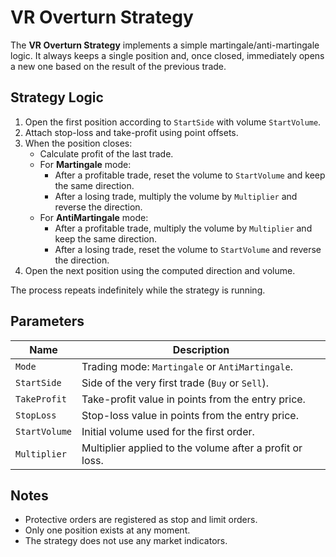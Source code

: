 # VR Overturn Strategy

The **VR Overturn Strategy** implements a simple martingale/anti-martingale logic.
It always keeps a single position and, once closed, immediately opens a new one
based on the result of the previous trade.

## Strategy Logic

1. Open the first position according to `StartSide` with volume `StartVolume`.
2. Attach stop-loss and take-profit using point offsets.
3. When the position closes:
   - Calculate profit of the last trade.
   - For **Martingale** mode:
     - After a profitable trade, reset the volume to `StartVolume` and keep the same direction.
     - After a losing trade, multiply the volume by `Multiplier` and reverse the direction.
   - For **AntiMartingale** mode:
     - After a profitable trade, multiply the volume by `Multiplier` and keep the same direction.
     - After a losing trade, reset the volume to `StartVolume` and reverse the direction.
4. Open the next position using the computed direction and volume.

The process repeats indefinitely while the strategy is running.

## Parameters

| Name | Description |
|------|-------------|
| `Mode` | Trading mode: `Martingale` or `AntiMartingale`. |
| `StartSide` | Side of the very first trade (`Buy` or `Sell`). |
| `TakeProfit` | Take-profit value in points from the entry price. |
| `StopLoss` | Stop-loss value in points from the entry price. |
| `StartVolume` | Initial volume used for the first order. |
| `Multiplier` | Multiplier applied to the volume after a profit or loss. |

## Notes

- Protective orders are registered as stop and limit orders.
- Only one position exists at any moment.
- The strategy does not use any market indicators.
